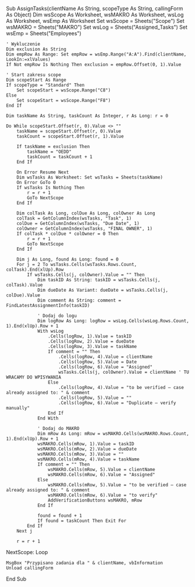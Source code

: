 Sub AssignTasks(clientName As String, scopeType As String, callingForm As Object)
    Dim wsScope As Worksheet, wsMAKRO As Worksheet, wsLog As Worksheet, wsEmp As Worksheet
    Set wsScope = Sheets("Scope")
    Set wsMAKRO = Sheets("MAKRO")
    Set wsLog = Sheets("Assigned_Tasks")
    Set wsEmp = Sheets("Employees")

    ' Wykluczenie
    Dim exclusion As String
    Dim empRow As Range: Set empRow = wsEmp.Range("A:A").Find(clientName, LookIn:=xlValues)
    If Not empRow Is Nothing Then exclusion = empRow.Offset(0, 1).Value

    ' Start zakresu scope
    Dim scopeStart As Range
    If scopeType = "Standard" Then
        Set scopeStart = wsScope.Range("C8")
    Else
        Set scopeStart = wsScope.Range("F8")
    End If

    Dim taskName As String, taskCount As Integer, r As Long: r = 0

    Do While scopeStart.Offset(r, 0).Value <> ""
        taskName = scopeStart.Offset(r, 0).Value
        taskCount = scopeStart.Offset(r, 1).Value

        If taskName = exclusion Then
            taskName = "OEDD"
            taskCount = taskCount + 1
        End If

        On Error Resume Next
        Dim wsTasks As Worksheet: Set wsTasks = Sheets(taskName)
        On Error GoTo 0
        If wsTasks Is Nothing Then
            r = r + 1
            GoTo NextScope
        End If

        Dim colTask As Long, colDue As Long, colOwner As Long
        colTask = GetColumnIndex(wsTasks, "Task", 1)
        colDue = GetColumnIndex(wsTasks, "Due Date", 1)
        colOwner = GetColumnIndex(wsTasks, "FINAL OWNER", 1)
        If colTask * colDue * colOwner = 0 Then
            r = r + 1
            GoTo NextScope
        End If

        Dim j As Long, found As Long: found = 0
        For j = 2 To wsTasks.Cells(wsTasks.Rows.Count, colTask).End(xlUp).Row
            If wsTasks.Cells(j, colOwner).Value = "" Then
                Dim taskID As String: taskID = wsTasks.Cells(j, colTask).Value
                Dim dueDate As Variant: dueDate = wsTasks.Cells(j, colDue).Value
                Dim comment As String: comment = FindLatestAssignmentInfo(taskID)

                ' Dodaj do logu
                Dim logRow As Long: logRow = wsLog.Cells(wsLog.Rows.Count, 1).End(xlUp).Row + 1
                With wsLog
                    .Cells(logRow, 1).Value = taskID
                    .Cells(logRow, 2).Value = dueDate
                    .Cells(logRow, 3).Value = taskName
                    If comment = "" Then
                        .Cells(logRow, 4).Value = clientName
                        .Cells(logRow, 5).Value = Date
                        .Cells(logRow, 6).Value = "Assigned"
                        wsTasks.Cells(j, colOwner).Value = clientName ' TU WRACAMY DO WPISYWANIA
                    Else
                        .Cells(logRow, 4).Value = "to be verified – case already assigned to: " & comment
                        .Cells(logRow, 5).Value = ""
                        .Cells(logRow, 6).Value = "Duplicate – verify manually"
                    End If
                End With

                ' Dodaj do MAKRO
                Dim mRow As Long: mRow = wsMAKRO.Cells(wsMAKRO.Rows.Count, 1).End(xlUp).Row + 1
                wsMAKRO.Cells(mRow, 1).Value = taskID
                wsMAKRO.Cells(mRow, 2).Value = dueDate
                wsMAKRO.Cells(mRow, 3).Value = ""
                wsMAKRO.Cells(mRow, 4).Value = taskName
                If comment = "" Then
                    wsMAKRO.Cells(mRow, 5).Value = clientName
                    wsMAKRO.Cells(mRow, 6).Value = "Assigned"
                Else
                    wsMAKRO.Cells(mRow, 5).Value = "to be verified – case already assigned to: " & comment
                    wsMAKRO.Cells(mRow, 6).Value = "to verify"
                    AddVerificationButtons wsMAKRO, mRow
                End If

                found = found + 1
                If found = taskCount Then Exit For
            End If
        Next j

        r = r + 1
NextScope:
    Loop

    MsgBox "Przypisano zadania dla " & clientName, vbInformation
    Unload callingForm
End Sub
